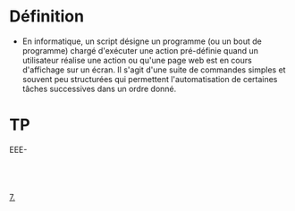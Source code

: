 # Définition

* En informatique, un script désigne un programme (ou un bout de programme) chargé d'exécuter une action pré-définie quand un utilisateur réalise une action ou qu'une page web est en cours d'affichage sur un écran. Il s'agit d'une suite de commandes simples et souvent peu structurées qui permettent l'automatisation de certaines tâches successives dans un ordre donné.  




# TP
EEE-
<br/>
<br/>
<br/>
<br/>
<br/>
 [7.](https://github.com/Anescoo/Linux/blob/main/Commandes.md)